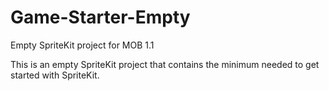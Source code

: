 # Game-Starter-Empty

Empty SpriteKit project for MOB 1.1

This is an empty SpriteKit project that contains the minimum needed to get started with SpriteKit. 

